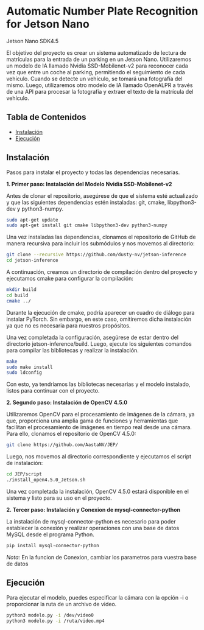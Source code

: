 # Automatic Number Plate Recognition for Jetson Nano

Jetson Nano SDK4.5

El objetivo del proyecto es crear un sistema automatizado de lectura de matrículas para la entrada de un parking en un Jetson Nano.
Utilizaremos un modelo de IA llamado Nvidia SSD-Mobilenet-v2 para reconocer cada vez que entre un coche al parking, permitiendo el seguimiento de cada vehículo. Cuando se detecte un vehículo, se tomará una fotografía del mismo. 
Luego, utilizaremos otro modelo de IA llamado OpenALPR a través de una API para procesar la fotografía y extraer el texto de la matrícula del vehículo.

## Tabla de Contenidos

- [Instalación](#instalación)
- [Ejecución](#Ejecución)

## Instalación
Pasos para instalar el proyecto y todas las dependencias necesarias.

**1. Primer paso: Instalación del Modelo Nvidia SSD-Mobilenet-v2**
   
Antes de clonar el repositorio, asegúrese de que el sistema esté actualizado y que las siguientes dependencias estén instaladas: git, cmake, libpython3-dev y python3-numpy.
```bash
sudo apt-get update
sudo apt-get install git cmake libpython3-dev python3-numpy
```

Una vez instaladas las dependencias, clonamos el repositorio de GitHub de manera recursiva para incluir los submódulos y nos movemos al directorio:

```bash
git clone --recursive https://github.com/dusty-nv/jetson-inference
cd jetson-inference
```

A continuación, creamos un directorio de compilación dentro del proyecto y ejecutamos cmake para configurar la compilación:

```bash
mkdir build
cd build
cmake ../
```

Durante la ejecución de cmake, podría aparecer un cuadro de diálogo para instalar PyTorch. Sin embargo, en este caso, omitiremos dicha instalación ya que no es necesaria para nuestros propósitos.

Una vez completada la configuración, asegúrese de estar dentro del directorio jetson-inference/build. Luego, ejecute los siguientes comandos para compilar las bibliotecas y realizar la instalación.

```bash
make
sudo make install
sudo ldconfig
```

Con esto, ya tendríamos las bibliotecas necesarias y el modelo instalado, listos para continuar con el proyecto.

**2. Segundo paso: Instalación de OpenCV 4.5.0**
   
Utilizaremos OpenCV para el procesamiento de imágenes de la cámara, ya que, proporciona una amplia gama de funciones y herramientas que facilitan el procesamiento de imágenes en tiempo real desde una cámara. 
Para ello, clonamos el repositorio de OpenCV 4.5.0:

```bash
git clone https://github.com/AastaNV/JEP/
```

Luego, nos movemos al directorio correspondiente y ejecutamos el script de instalación:

```bash
cd JEP/script
./install_open4.5.0_Jetson.sh
```

Una vez completada la instalación, OpenCV 4.5.0 estará disponible en el sistema y listo para su uso en el proyecto.

**2. Tercer paso: Instalación y Conexion de  mysql-connector-python**

La instalación de mysql-connector-python es necesario para poder establecer la conexión y realizar operaciones con una base de datos MySQL desde el programa Python.

```bash
pip install mysql-connector-python
```
*Nota:* En la funcion de Conexion, cambiar los parametros para vuestra base de datos

## Ejecución
Para ejecutar el modelo, puedes especificar la cámara con la opción -i o proporcionar la ruta de un archivo de video.

```bash
python3 modelo.py -i /dev/video0
python3 modelo.py -i /ruta/video.mp4
```
